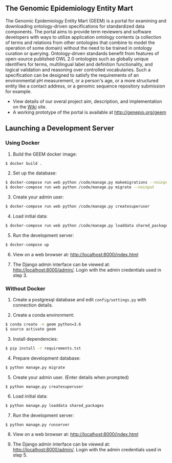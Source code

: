 ## The Genomic Epidemiology Entity Mart

The Genomic Epidemiology Entity Mart (GEEM) is a portal for examining and downloading ontology-driven specifications for standardized data components. The portal aims to provide term reviewers and software developers with ways to utilize application ontology contents (a collection of terms and relations from other ontologies that combine to model the operation of some domain) without the need to be trained in ontology curation or querying. Ontology-driven standards benefit from features of open-source published OWL 2.0 ontologies such as globally unique identifiers for terms, multilingual label and definition functionality, and logical validation and reasoning over controlled vocabularies. Such a specification can be designed to satisfy the requirements of an environmental pH measurement, or a person's age, or a more structured entity like a contact address, or a genomic sequence repository submission for example. 

* View details of our overal project aim, description, and implementation on the [Wiki](https://github.com/GenEpiO/geem/wiki/) site.
* A working prototype of the portal is available at <http://genepio.org/geem>

## Launching a Development Server

### Using Docker

1. Build the GEEM docker image:

```bash
$ docker build .
```

2. Set up the database:

```bash
$ docker-compose run web python /code/manage.py makemigrations --noinput
$ docker-compose run web python /code/manage.py migrate --noinput
```

3. Create your admin user:

```bash
$ docker-compose run web python /code/manage.py createsuperuser
```

4. Load initial data:

```bash
$ docker-compose run web python /code/manage.py loaddata shared_packages
```

5. Run the development server:

```bash
$ docker-compose up
```

6. View on a web browser at: [http://localhost:8000/index.html](http://localhost:8000/index.html)

7. The Django admin interface can be viewed at: [http://localhost:8000/admin/](http://localhost:8000/admin/). Login with the admin credentials used in step 3.

### Without Docker

1. Create a postgresql database and edit `config/settings.py` with connection details.

2. Create a conda environment:

```bash
$ conda create -n geem python=3.6
$ source activate geem
```

3. Install dependencies:

```bash
$ pip install -r requirements.txt
```

4. Prepare development database:

```bash
$ python manage.py migrate
```

5. Create your admin user. (Enter details when prompted)

```bash
$ python manage.py createsuperuser
```

6. Load initial data:

```bash
$ python manage.py loaddata shared_packages
```

7. Run the development server:

```
$ python manage.py runserver
```

8. View on a web browser at: [http://localhost:8000/index.html](http://localhost:8000/index.html)

9. The Django admin interface can be viewed at: [http://localhost:8000/admin/](http://localhost:8000/admin/). Login with the admin credentials used in step 5.


